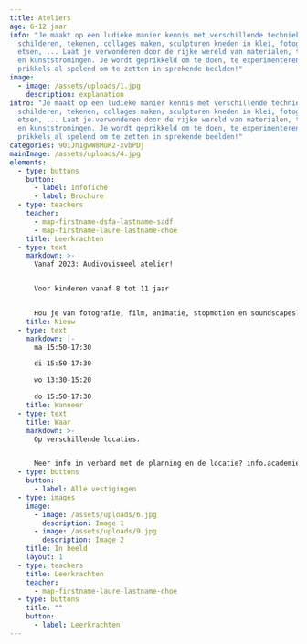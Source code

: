```yaml
---
title: Ateliers
age: 6-12 jaar
info: "Je maakt op een ludieke manier kennis met verschillende technieken:
  schilderen, tekenen, collages maken, sculpturen kneden in klei, fotograferen,
  etsen, ... Laat je verwonderen door de rijke wereld van materialen, technieken
  en kunststromingen. Je wordt geprikkeld om te doen, te experimenteren en
  prikkels al spelend om te zetten in sprekende beelden!"
image:
  - image: /assets/uploads/1.jpg
    description: explanation
intro: "Je maakt op een ludieke manier kennis met verschillende technieken:
  schilderen, tekenen, collages maken, sculpturen kneden in klei, fotograferen,
  etsen, ... Laat je verwonderen door de rijke wereld van materialen, technieken
  en kunststromingen. Je wordt geprikkeld om te doen, te experimenteren en
  prikkels al spelend om te zetten in sprekende beelden!"
categories: 90iJn1gwW8MuR2-xvbPDj
mainImage: /assets/uploads/4.jpg
elements:
  - type: buttons
    button:
      - label: Infofiche
      - label: Brochure
  - type: teachers
    teacher:
      - map-firstname-dsfa-lastname-sadf
      - map-firstname-laure-lastname-dhoe
    title: Leerkrachten
  - type: text
    markdown: >-
      Vanaf 2023: Audivovisueel atelier! 


      Voor kinderen vanaf 8 tot 11 jaar


      Hou je van fotografie, film, animatie, stopmotion en soundscapes? Dan krijg je in dit atelier naast tekenen, boetseren en schilderen ook audiovisuele technieken aangeboden!
    title: Nieuw
  - type: text
    markdown: |-
      ma 15:50-17:30

      di 15:50-17:30 

      wo 13:30-15:20

      do 15:50-17:30
    title: Wanneer
  - type: text
    title: Waar
    markdown: >-
      Op verschillende locaties.


      Meer info in verband met de planning en de locatie? info.academie@sintlukas.brussels of 02/217 77 00
  - type: buttons
    button:
      - label: Alle vestigingen
  - type: images
    image:
      - image: /assets/uploads/6.jpg
        description: Image 1
      - image: /assets/uploads/9.jpg
        description: Image 2
    title: In beeld
    layout: 1
  - type: teachers
    title: Leerkrachten
    teacher:
      - map-firstname-laure-lastname-dhoe
  - type: buttons
    title: ""
    button:
      - label: Leerkrachten
---
```

